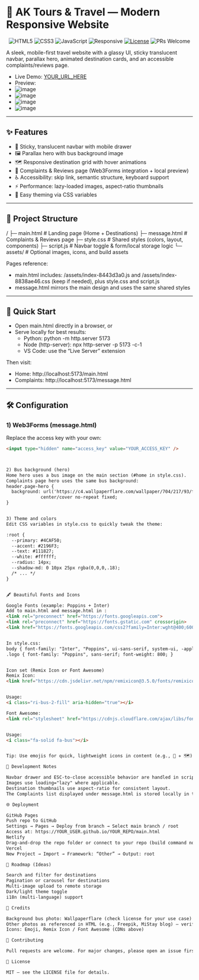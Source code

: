 # 🚌 AK Tours & Travel — Modern Responsive Website

<p align="center">
  <img src="https://img.shields.io/badge/HTML5-E34F26?style=for-the-badge&logo=html5&logoColor=white" alt="HTML5"/>
  <img src="https://img.shields.io/badge/CSS3-1572B6?style=for-the-badge&logo=css3&logoColor=white" alt="CSS3"/>
  <img src="https://img.shields.io/badge/JavaScript-222?style=for-the-badge&logo=javascript&logoColor=F7DF1E" alt="JavaScript"/>
  <img src="https://img.shields.io/badge/Responsive-Yes-22c55e?style=for-the-badge" alt="Responsive"/>
  <a href="#license"><img src="https://img.shields.io/badge/License-MIT-0ea5e9?style=for-the-badge" alt="License"/></a>
  <img src="https://img.shields.io/badge/PRs-Welcome-8b5cf6?style=for-the-badge" alt="PRs Welcome"/>
</p>

A sleek, mobile-first travel website with a glassy UI, sticky translucent navbar, parallax hero, animated destination cards, and an accessible complaints/reviews page.

- Live Demo: [YOUR_URL_HERE](https://ak-tours-travels.netlify.app/)
- Preview:
- ![image](https://github.com/MdSaifAli063/AK-Tours-Travel-Modern-Responsive-Website/blob/2449ba4b972e48c80f00a1f81b986e17bb2df012/Screenshot%202025-09-08%20212942.png)
- ![image](https://github.com/MdSaifAli063/AK-Tours-Travel-Modern-Responsive-Website/blob/d8c789857e5020ce769252e19ba471e5b8865a8f/Screenshot%202025-09-08%20213036.png)
- ![image](https://github.com/MdSaifAli063/AK-Tours-Travel-Modern-Responsive-Website/blob/c7c11539a265263cdbfbfd9a1fe714f47009f176/Screenshot%202025-09-08%20213428.png)
- ![image](https://github.com/MdSaifAli063/AK-Tours-Travel-Modern-Responsive-Website/blob/7777d052aa1724812e941d2a768a101ef2fc4671/Screenshot%202025-09-08%20213602.png)

---

## ✨ Features

- 🧭 Sticky, translucent navbar with mobile drawer
- 🖼️ Parallax hero with bus background image
- 🗺️ Responsive destination grid with hover animations
- 📝 Complaints & Reviews page (Web3Forms integration + local preview)
- ♿ Accessibility: skip link, semantic structure, keyboard support
- ⚡ Performance: lazy-loaded images, aspect-ratio thumbnails
- 🎨 Easy theming via CSS variables

---

## 📂 Project Structure



/ ├─ main.html # Landing page (Home + Destinations) ├─ message.html # Complaints & Reviews page ├─ style.css # Shared styles (colors, layout, components) ├─ script.js # Navbar toggle & form/local storage logic └─ assets/ # Optional images, icons, and build assets


Pages reference:
- main.html includes: /assets/index-8443d3a0.js and /assets/index-8838ae46.css (keep if needed), plus style.css and script.js
- message.html mirrors the main design and uses the same shared styles

---

## 🚀 Quick Start

- Open main.html directly in a browser, or
- Serve locally for best results:
  - Python: python -m http.server 5173
  - Node (http-server): npx http-server -p 5173 -c-1
  - VS Code: use the “Live Server” extension

Then visit:
- Home: http://localhost:5173/main.html
- Complaints: http://localhost:5173/message.html

---

## 🛠️ Configuration

### 1) Web3Forms (message.html)
Replace the access key with your own:
```html
<input type="hidden" name="access_key" value="YOUR_ACCESS_KEY" />



2) Bus background (hero)
Home hero uses a bus image on the main section (#home in style.css).
Complaints page hero uses the same bus background:
header.page-hero {
  background: url('https://c4.wallpaperflare.com/wallpaper/704/217/93/future-bus-computer-desktop-background-wallpaper-preview.jpg')
             center/cover no-repeat fixed;
}


3) Theme and colors
Edit CSS variables in style.css to quickly tweak the theme:

:root {
  --primary: #4CAF50;
  --accent: #2196F3;
  --text: #111827;
  --white: #ffffff;
  --radius: 14px;
  --shadow-md: 0 10px 25px rgba(0,0,0,.18);
  /* ... */
}


🖋️ Beautiful Fonts and Icons

Google Fonts (example: Poppins + Inter)
Add to main.html and message.html in :
<link rel="preconnect" href="https://fonts.googleapis.com">
<link rel="preconnect" href="https://fonts.gstatic.com" crossorigin>
<link href="https://fonts.googleapis.com/css2?family=Inter:wght@400;600;800&family=Poppins:wght@500;700&display=swap" rel="stylesheet">


In style.css:
body { font-family: "Inter", "Poppins", ui-sans-serif, system-ui, -apple-system, Segoe UI, Roboto, Arial, sans-serif; }
.logo { font-family: "Poppins", sans-serif; font-weight: 800; }


Icon set (Remix Icon or Font Awesome)
Remix Icon:
<link href="https://cdn.jsdelivr.net/npm/remixicon@3.5.0/fonts/remixicon.css" rel="stylesheet">


Usage:
<i class="ri-bus-2-fill" aria-hidden="true"></i>

Font Awesome:
<link rel="stylesheet" href="https://cdnjs.cloudflare.com/ajax/libs/font-awesome/6.5.0/css/all.min.css">


Usage:
<i class="fa-solid fa-bus"></i>


Tip: Use emojis for quick, lightweight icons in content (e.g., 🚌 ✈️ 🗺️).

🔧 Development Notes

Navbar drawer and ESC-to-close accessible behavior are handled in script.js.
Images use loading="lazy" where applicable.
Destination thumbnails use aspect-ratio for consistent layout.
The Complaints list displayed under message.html is stored locally in the browser (localStorage) for convenience.

🌐 Deployment

GitHub Pages
Push repo to GitHub
Settings → Pages → Deploy from branch → Select main branch / root
Access at: https://YOUR_USER.github.io/YOUR_REPO/main.html
Netlify
Drag-and-drop the repo folder or connect to your repo (build command not required)
Vercel
New Project → Import → Framework: “Other” → Output: root

🧩 Roadmap (Ideas)

Search and filter for destinations
Pagination or carousel for destinations
Multi-image upload to remote storage
Dark/light theme toggle
i18n (multi-language) support

🙏 Credits

Background bus photo: Wallpaperflare (check license for your use case)
Other photos as referenced in HTML (e.g., Freepik, MiStay blog) — verify usage rights
Icons: Emoji, Remix Icon / Font Awesome (CDNs above)

🤝 Contributing

Pull requests are welcome. For major changes, please open an issue first to discuss what you’d like to change.

📜 License

MIT — see the LICENSE file for details.
